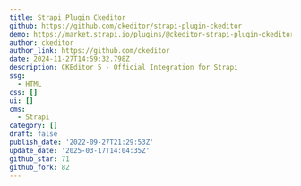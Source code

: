 ```yaml
---
title: Strapi Plugin Ckeditor
github: https://github.com/ckeditor/strapi-plugin-ckeditor
demo: https://market.strapi.io/plugins/@ckeditor-strapi-plugin-ckeditor
author: ckeditor
author_link: https://github.com/ckeditor
date: 2024-11-27T14:59:32.798Z
description: CKEditor 5 - Official Integration for Strapi
ssg:
  - HTML
css: []
ui: []
cms:
  - Strapi
category: []
draft: false
publish_date: '2022-09-27T21:29:53Z'
update_date: '2025-03-17T14:04:35Z'
github_star: 71
github_fork: 82
---
```

